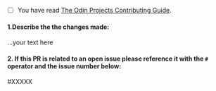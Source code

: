 <!-- 
Thanks for your interest in The Odin Project. In order to get PRs closed in a reasonable amount of time, we request that you include a baseline of information about the changes you are proposing. Please answer the following triage questions:
-->

 - [ ] You have read [The Odin Projects Contributing Guide](https://github.com/TheOdinProject/curriculum/blob/master/CONTRIBUTING.md).

#### 1.Describe the the changes made:

...your text here

#### 2. If this PR is related to an open issue please reference it with the `#` operator and the issue number below:

#XXXXX
